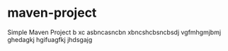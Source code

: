 # maven-project

Simple Maven Project
b xc asbncasncbn
xbncshcbsncbsdj
vgfmhgmjbmj
ghedagkj
hgifuagfkj
jhdsgajg
